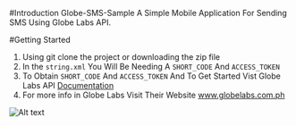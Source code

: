 #Introduction
Globe-SMS-Sample
A Simple Mobile Application For Sending SMS Using Globe Labs API.

#Getting Started
1.	Using git clone the project or downloading the zip file
2.	In the ```string.xml``` You Will Be Needing A ```SHORT_CODE``` And ```ACCESS_TOKEN```
3.  To Obtain ```SHORT_CODE``` And ```ACCESS_TOKEN``` And To Get Started Vist Globe Labs API [Documentation](www.globelabs.com.ph/docs/)
4.	For more info in Globe Labs Visit Their Website www.globelabs.com.ph

![Alt text](https://raw.githubusercontent.com/glide143/globe-sms/master/Screen%20Shot/Screen1.png "Sample ScreenShot")



